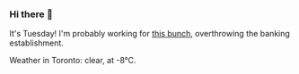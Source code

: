 ### Hi there :wave:

It's Tuesday! I'm probably working for [this bunch](https://github.com/kohofinancial), overthrowing the banking establishment.

Weather in Toronto: clear, at -8°C.
